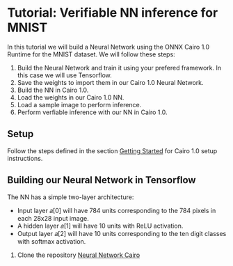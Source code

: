# Tutorial: Verifiable NN inference for MNIST

In this tutorial we will build a Neural Network using the ONNX Cairo 1.0 Runtime for the MNIST dataset. We will follow these steps:

1. Build the Neural Network and train it using your prefered framework. In this case we will use Tensorflow. 
2. Save the weights to import them in our Cairo 1.0 Neural Network.
3. Build the NN in Cairo 1.0.
4. Load the weights in our Cairo 1.0 NN.
5. Load a sample image to perform inference.
6. Perform verfiable inference with our NN in Cairo 1.0.

## Setup

Follow the steps defined in the section [Getting Started](./SETUP.md) for Cairo 1.0 setup instructions.

## Building our Neural Network in Tensorflow

The NN has a simple two-layer architecture: 
  - Input layer 𝑎[0] will have 784 units corresponding to the 784 pixels in each 28x28 input image. 
  - A hidden layer 𝑎[1] will have 10 units with ReLU activation.
  - Output layer 𝑎[2] will have 10 units corresponding to the ten digit classes with softmax activation.

1. Clone the repository [Neural Network Cairo](https://github.com/franalgaba/neural-network-cairo)